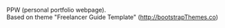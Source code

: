 PPW (personal portfolio webpage). <br />
Based on theme "Freelancer Guide Template" (http://bootstrapThemes.co)
